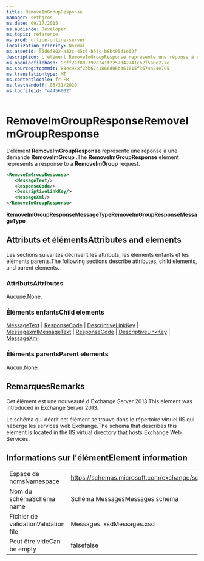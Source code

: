 ```yaml
---
title: RemoveImGroupResponse
manager: sethgros
ms.date: 09/17/2015
ms.audience: Developer
ms.topic: reference
ms.prod: office-online-server
localization_priority: Normal
ms.assetid: 55d6f802-a32c-45c6-b53c-b8b495d1e62f
description: L’élément RemoveImGroupResponse représente une réponse à une demande RemoveImGroup.
ms.openlocfilehash: 9cff2af802392a241f2257d42741cb2f5a0e277e
ms.sourcegitcommit: 88ec988f2bb67c1866d06b361615f3674a24e795
ms.translationtype: MT
ms.contentlocale: fr-FR
ms.lasthandoff: 05/31/2020
ms.locfileid: "44456002"
---
```

# <a name="removeimgroupresponse"></a><span data-ttu-id="9c0e5-103">RemoveImGroupResponse</span><span class="sxs-lookup"><span data-stu-id="9c0e5-103">RemoveImGroupResponse</span></span>

<span data-ttu-id="9c0e5-104">L’élément **RemoveImGroupResponse** représente une réponse à une demande **RemoveImGroup** .</span><span class="sxs-lookup"><span data-stu-id="9c0e5-104">The **RemoveImGroupResponse** element represents a response to a **RemoveImGroup** request.</span></span> 
  
```XML
<RemoveImGroupResponse>
   <MessageText/>
   <ResponseCode/>
   <DescriptiveLinkKey/>
   <MessageXml/>
</RemoveImGroupResponse>
```

 <span data-ttu-id="9c0e5-105">**RemoveImGroupResponseMessageType**</span><span class="sxs-lookup"><span data-stu-id="9c0e5-105">**RemoveImGroupResponseMessageType**</span></span>
## <a name="attributes-and-elements"></a><span data-ttu-id="9c0e5-106">Attributs et éléments</span><span class="sxs-lookup"><span data-stu-id="9c0e5-106">Attributes and elements</span></span>

<span data-ttu-id="9c0e5-107">Les sections suivantes décrivent les attributs, les éléments enfants et les éléments parents.</span><span class="sxs-lookup"><span data-stu-id="9c0e5-107">The following sections describe attributes, child elements, and parent elements.</span></span>
  
### <a name="attributes"></a><span data-ttu-id="9c0e5-108">Attributs</span><span class="sxs-lookup"><span data-stu-id="9c0e5-108">Attributes</span></span>

<span data-ttu-id="9c0e5-109">Aucune.</span><span class="sxs-lookup"><span data-stu-id="9c0e5-109">None.</span></span>
  
### <a name="child-elements"></a><span data-ttu-id="9c0e5-110">Éléments enfants</span><span class="sxs-lookup"><span data-stu-id="9c0e5-110">Child elements</span></span>

<span data-ttu-id="9c0e5-111">[MessageText](messagetext.md)  |  [ResponseCode](responsecode.md)  |  [DescriptiveLinkKey](descriptivelinkkey.md)  |  [Messagexml](messagexml.md)</span><span class="sxs-lookup"><span data-stu-id="9c0e5-111">[MessageText](messagetext.md) | [ResponseCode](responsecode.md) | [DescriptiveLinkKey](descriptivelinkkey.md) | [MessageXml](messagexml.md)</span></span>
  
### <a name="parent-elements"></a><span data-ttu-id="9c0e5-112">Éléments parents</span><span class="sxs-lookup"><span data-stu-id="9c0e5-112">Parent elements</span></span>

<span data-ttu-id="9c0e5-113">Aucun.</span><span class="sxs-lookup"><span data-stu-id="9c0e5-113">None.</span></span>
  
## <a name="remarks"></a><span data-ttu-id="9c0e5-114">Remarques</span><span class="sxs-lookup"><span data-stu-id="9c0e5-114">Remarks</span></span>

<span data-ttu-id="9c0e5-115">Cet élément est une nouveauté d'Exchange Server 2013.</span><span class="sxs-lookup"><span data-stu-id="9c0e5-115">This element was introduced in Exchange Server 2013.</span></span>
  
<span data-ttu-id="9c0e5-116">Le schéma qui décrit cet élément se trouve dans le répertoire virtuel IIS qui héberge les services web Exchange.</span><span class="sxs-lookup"><span data-stu-id="9c0e5-116">The schema that describes this element is located in the IIS virtual directory that hosts Exchange Web Services.</span></span>
  
## <a name="element-information"></a><span data-ttu-id="9c0e5-117">Informations sur l'élément</span><span class="sxs-lookup"><span data-stu-id="9c0e5-117">Element information</span></span>

|||
|:-----|:-----|
|<span data-ttu-id="9c0e5-118">Espace de noms</span><span class="sxs-lookup"><span data-stu-id="9c0e5-118">Namespace</span></span>  <br/> |https://schemas.microsoft.com/exchange/services/2006/messages  <br/> |
|<span data-ttu-id="9c0e5-119">Nom du schéma</span><span class="sxs-lookup"><span data-stu-id="9c0e5-119">Schema name</span></span>  <br/> |<span data-ttu-id="9c0e5-120">Schéma Messages</span><span class="sxs-lookup"><span data-stu-id="9c0e5-120">Messages schema</span></span>  <br/> |
|<span data-ttu-id="9c0e5-121">Fichier de validation</span><span class="sxs-lookup"><span data-stu-id="9c0e5-121">Validation file</span></span>  <br/> |<span data-ttu-id="9c0e5-122">Messages. xsd</span><span class="sxs-lookup"><span data-stu-id="9c0e5-122">Messages.xsd</span></span>  <br/> |
|<span data-ttu-id="9c0e5-123">Peut être vide</span><span class="sxs-lookup"><span data-stu-id="9c0e5-123">Can be empty</span></span>  <br/> |<span data-ttu-id="9c0e5-124">false</span><span class="sxs-lookup"><span data-stu-id="9c0e5-124">false</span></span>  <br/> |
   

